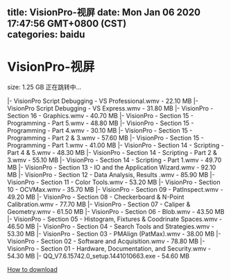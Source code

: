 
title: VisionPro-视屏
date: Mon Jan 06 2020 17:47:56 GMT+0800 (CST)    
categories: baidu
---

# VisionPro-视屏
size: 1.25 GB
 正在跳转中...
 
|- VisionPro Script Debugging - VS Professional.wmv - 22.10 MB
|- VisionPro Script Debugging - VS Express.wmv - 31.80 MB
|- VisionPro - Section 16 - Graphics.wmv - 40.70 MB
|- VisionPro - Section 15 - Programming - Part 5.wmv - 48.80 MB
|- VisionPro - Section 15 - Programming - Part 4.wmv - 30.10 MB
|- VisionPro - Section 15 - Programming - Part 2 & 3.wmv - 57.60 MB
|- VisionPro - Section 15 - Programming - Part 1.wmv - 41.00 MB
|- VisionPro - Section 14 - Scripting - Part 4 & 5.wmv - 48.30 MB
|- VisionPro - Section 14 - Scripting - Part 2 & 3.wmv - 55.10 MB
|- VisionPro - Section 14 - Scripting - Part 1.wmv - 49.70 MB
|- VisionPro - Section 13 - IO and the Application Wizard.wmv - 92.10 MB
|- VisionPro - Section 12 - Data Analysis, Results .wmv - 85.90 MB
|- VisionPro - Section 11 - Color Tools.wmv - 53.20 MB
|- VisionPro - Section 10 - OCVMax.wmv - 35.70 MB
|- VisionPro - Section 09 - PatInspect.wmv - 49.20 MB
|- VisionPro - Section 08 - Checkerboard & N-Point Calibration.wmv - 77.70 MB
|- VisionPro - Section 07 - Caliper & Geometry.wmv - 61.50 MB
|- VisionPro - Section 06 - Blob.wmv - 43.50 MB
|- VisionPro - Section 05 - Histogram, Fixtures & Coodrinate Spaces.wmv - 46.50 MB
|- VisionPro - Section 04 - Search Tools and Strategies.wmv - 53.30 MB
|- VisionPro - Section 03 - PMAlign (PatMax).wmv - 38.00 MB
|- VisionPro - Section 02 - Software and Acquisition.wmv - 78.80 MB
|- VisionPro - Section 01 - Hardware, Documentation, and Security.wmv - 54.30 MB
|- QQ_V7.6.15742.0_setup.1441010663.exe - 54.60 MB

[How to download](https://bpcam.bemobtrk.com/go/2ceec3aa-1ca2-46d6-b9ff-aaa5c184517c?jno=1274)